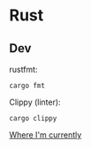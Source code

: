 # Rust

## Dev
rustfmt:
```
cargo fmt
```
Clippy (linter):
```
cargo clippy
```


[Where I'm currently](file:///Users/richo/.rustup/toolchains/stable-x86_64-apple-darwin/share/doc/rust/html/book/ch15-06-reference-cycles.html)
